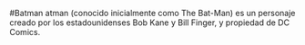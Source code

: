 #Batman
atman (conocido inicialmente como The Bat-Man) es un personaje creado por los estadounidenses Bob Kane y Bill Finger,​ y propiedad de DC Comics.
